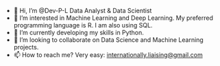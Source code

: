 - 👋 Hi, I’m @Dev-P-L Data Analyst & Data Scientist
- 👀 I’m interested in Machine Learning and Deep Learning. My preferred programming language is R. I am also using SQL.
- 🌱 I’m currently developing my skills in Python.
- 🤝 I’m looking to collaborate on Data Science and Machine Learning projects. 
- 📫 How to reach me? Very easy: internationally.liaising@gmail.com

<!---
Dev-P-L/Dev-P-L is a ✨ special ✨ repository because its `README.md` (this file) appears on your GitHub profile.
You can click the Preview link to take a look at your changes.
--->
